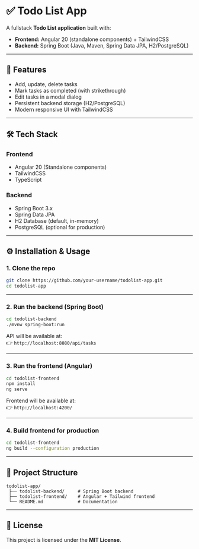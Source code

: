 # ✅ Todo List App

A fullstack **Todo List application** built with:

- **Frontend:** Angular 20 (standalone components) + TailwindCSS  
- **Backend:** Spring Boot (Java, Maven, Spring Data JPA, H2/PostgreSQL)  

---

## 🚀 Features

- Add, update, delete tasks  
- Mark tasks as completed (with strikethrough)  
- Edit tasks in a modal dialog  
- Persistent backend storage (H2/PostgreSQL)  
- Modern responsive UI with TailwindCSS  

---

## 🛠️ Tech Stack

### Frontend
- Angular 20 (Standalone components)
- TailwindCSS
- TypeScript

### Backend
- Spring Boot 3.x
- Spring Data JPA
- H2 Database (default, in-memory)  
- PostgreSQL (optional for production)

---

## ⚙️ Installation & Usage

### 1. Clone the repo
```bash
git clone https://github.com/your-username/todolist-app.git
cd todolist-app
```

---

### 2. Run the backend (Spring Boot)
```bash
cd todolist-backend
./mvnw spring-boot:run
```

API will be available at:  
👉 `http://localhost:8080/api/tasks`

---

### 3. Run the frontend (Angular)
```bash
cd todolist-frontend
npm install
ng serve
```

Frontend will be available at:  
👉 `http://localhost:4200/`

---

### 4. Build frontend for production
```bash
cd todolist-frontend
ng build --configuration production
```

---

## 📂 Project Structure
```
todolist-app/
 ├── todolist-backend/     # Spring Boot backend
 ├── todolist-frontend/    # Angular + Tailwind frontend
 └── README.md             # Documentation
```

---

## 📜 License

This project is licensed under the **MIT License**.

